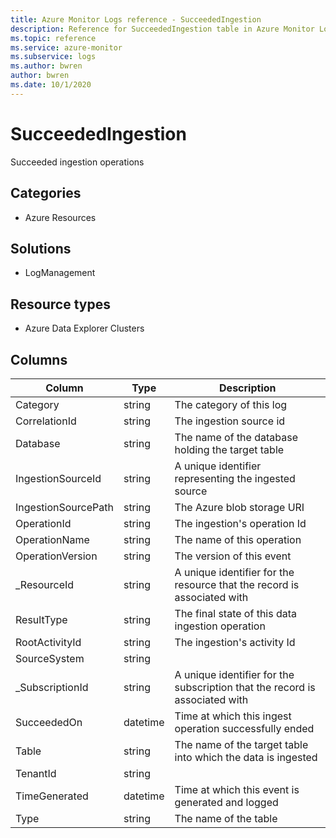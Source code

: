 ```yaml
---
title: Azure Monitor Logs reference - SucceededIngestion
description: Reference for SucceededIngestion table in Azure Monitor Logs.
ms.topic: reference
ms.service: azure-monitor
ms.subservice: logs
ms.author: bwren
author: bwren
ms.date: 10/1/2020
---
```


# SucceededIngestion

 Succeeded ingestion operations

## Categories

- Azure Resources
## Solutions

- LogManagement
## Resource types

- Azure Data Explorer Clusters




## Columns

|Column|Type|Description|
|---|---|---|
|Category|string|The category of this log|
|CorrelationId|string|The ingestion source id|
|Database|string|The name of the database holding the target table|
|IngestionSourceId|string|A unique identifier representing the ingested source|
|IngestionSourcePath|string|The Azure blob storage URI|
|OperationId|string|The ingestion's operation Id|
|OperationName|string|The name of this operation|
|OperationVersion|string|The version of this event|
|_ResourceId|string|A unique identifier for the resource that the record is associated with|
|ResultType|string|The final state of this data ingestion operation|
|RootActivityId|string|The ingestion's activity Id|
|SourceSystem|string||
|_SubscriptionId|string|A unique identifier for the subscription that the record is associated with|
|SucceededOn|datetime|Time at which this ingest operation successfully ended|
|Table|string|The name of the target table into which the data is ingested|
|TenantId|string||
|TimeGenerated|datetime|Time at which this event is generated and logged|
|Type|string|The name of the table|
